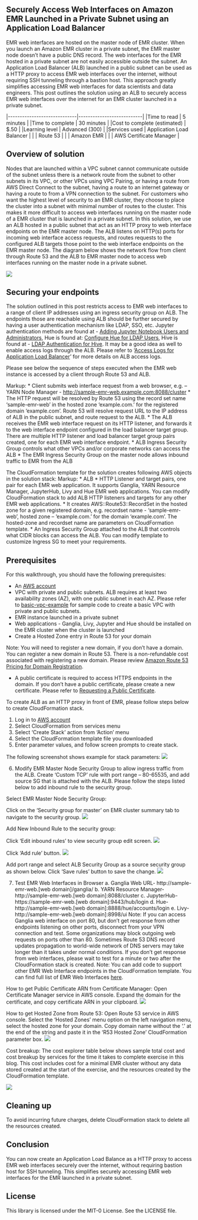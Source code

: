 ## Securely Access Web Interfaces on Amazon EMR Launched in a Private Subnet using an Application Load Balancer

EMR web interfaces are hosted on the master node of EMR cluster. When you launch an Amazon EMR cluster in a private subnet, the EMR master node doesn’t have a public DNS record. The web interfaces for the EMR hosted in a private subnet are not easily accessible outside the subnet. An Application Load Balancer (ALB) launched in a public subnet can be used as a HTTP proxy to access EMR web interfaces over the internet, without requiring SSH tunneling through a bastion host. This approach greatly simplifies accessing EMR web interfaces for data scientists and data engineers.
This post outlines the solution using an ALB to securely access EMR web interfaces over the internet for an EMR cluster launched in a private subnet.

|-----------------------------|---------------------------|
|Time to read	                | 5 minutes                 |
|Time to complete             | 30 minutes                |
|Cost to complete (estimated) |	$.50                      |
|Learning level               |	Advanced (300)            |
|Services used                | Application Load Balancer |
|                             |  Route 53                 |
|                             |   Amazon EMR              |
|                             |   AWS Certificate Manager |

## Overview of solution
Nodes that are launched within a VPC subnet cannot communicate outside of the subnet unless there is a network route from the subnet to other subnets in its VPC, or other VPCs using VPC Pairing, or having a route from AWS Direct Connect to the subnet, having a route to an internet gateway or having a route to from a VPN connection to the subnet. For customers who want the highest level of security to an EMR cluster, they choose to place the cluster into a subnet with minimal number of routes to the cluster. This makes it more difficult to access web interfaces running on the master node of a EMR cluster that is launched in a private subnet. In this solution, we use an ALB hosted in a public subnet that act as an HTTP proxy to web interface endpoints on the EMR master node. The ALB listens on HTTP(s) ports for incoming web interface access requests, and routes requests to the configured ALB targets those point to the web interface endpoints on the EMR master node.
The diagram below shows the network flow from client through Route 53 and the ALB to EMR master node to access web interfaces running on the master node in a private subnet.

![](images/emr-web-interfaces-via-alb-architecture.png)

## Securing your endpoints
The solution outlined in this post restricts access to EMR web interfaces to a range of client IP addresses using an ingress security group on ALB. The endpoints those are reachable using ALB should be further secured by having a user authentication mechanism like LDAP, SSO, etc. Jupyter authentication methods are found at - [Adding Jupyter Notebook Users and Administrators](https://docs.aws.amazon.com/emr/latest/ReleaseGuide/emr-jupyterhub-user-access.html), Hue is found at: [Configure Hue for LDAP Users](https://docs.aws.amazon.com/emr/latest/ReleaseGuide/hue-ldap.html), Hive is found at - [LDAP Authentication for Hive](https://cwiki.apache.org/confluence/display/Hive/User+and+Group+Filter+Support+with+LDAP+Atn+Provider+in+HiveServer2). It may be a good idea as well to enable access logs through the ALB. Please refer to ‘[Access Logs for Application Load Balancer](https://docs.aws.amazon.com/elasticloadbalancing/latest/application/load-balancer-access-logs.html)’ for more details on ALB access logs.

Please see below the sequence of steps executed when the EMR web instance is accessed by a client through Route 53 and ALB.

Markup: * Client submits web interface request from a web browser, e.g. – YARN Node Manager - http://sample-emr-web.example.com:8088/cluster
        *	The HTTP request will be resolved by Route 53 using the record set name ‘sample-emr-web’ in the hosted zone ‘example.com.’ for the registered domain ‘example.com’. Route 53 will resolve request URL to the IP address of ALB in the public subnet, and route request to the ALB.
        *	The ALB receives the EMR web interface request on its HTTP listener, and forwards it to the web interface endpoint configured in the load balancer target group. There are multiple HTTP listener and load balancer target group pairs created, one for each EMR web interface endpoint.
        *	ALB Ingress Security Group controls what other VPCs and/or corporate networks can access the ALB
        *	The EMR Ingress Security Group on the master node allows inbound traffic to EMR from the ALB

The CloudFormation template for the solution creates following AWS objects in the solution stack:
Markup: *	ALB
        *	HTTP Listener and target pairs, one pair for each EMR web application. It supports Ganglia, YARN Resource Manager, JupyterHub, Livy and Hue EMR web applications. You can modify CloudFormation stack to add ALB HTTP listeners and targets for any other EMR web applications.
        *	It creates AWS::Route53::RecordSet in the hosted zone for a given registered domain, e.g. recordset name - ‘sample-emr-web’, hosted zone – ‘example.com.’ for the domain ‘example.com’. The hosted-zone and recordset name are parameters on CloudFormation template.
        *	An Ingress Security Group attached to the ALB that controls what CIDR blocks can access the ALB. You can modify template to customize Ingress SG to meet your requirements.

## Prerequisites
For this walkthrough, you should have the following prerequisites:
*	An [AWS account](https://signin.aws.amazon.com/signin?redirect_uri=https%3A%2F%2Fportal.aws.amazon.com%2Fbilling%2Fsignup%2Fresume&client_id=signup)
*	VPC with private and public subnets. ALB requires at least two availability zones (AZ), with one public subnet in each AZ. Please refer to [basic-vpc-example](https://github.com/kennyk65/aws-vpc-cloud-formation/blob/master/base-vpc-example.template.yml) for sample code to create a basic VPC with private and public subnets.
*	EMR instance launched in a private subnet
*	Web applications - Ganglia, Livy, Jupyter and Hue should be installed on the EMR cluster when the cluster is launched
*	Create a Hosted Zone entry in Route 53 for your domain

Note: You will need to register a new domain, if you don’t have a domain. You can register a new domain in Route 53. There is a non-refundable cost associated with registering a new domain. Please review [Amazon Route 53 Pricing for Domain Registration](https://aws.amazon.com/route53/pricing/).
*	A public certificate is required to access HTTPS endpoints in the domain. If you don’t have a public certificate, please create a new certificate. Please refer to [Requesting a Public Certificate](https://docs.aws.amazon.com/acm/latest/userguide/gs-acm-request-public.html).

To create ALB as an HTTP proxy in front of EMR, please follow steps below to create CloudFormation stack.
1.	Log in to [AWS account](https://signin.aws.amazon.com/signin?redirect_uri=https%3A%2F%2Fportal.aws.amazon.com%2Fbilling%2Fsignup%2Fresume&client_id=signup)
2.	Select CloudFormation from services menu
3.	Select ‘Create Stack’ action from ‘Action’ menu
4.	Select the CloudFormation template file you downloaded
5.	Enter parameter values, and follow screen prompts to create stack.

The following screenshot shows example for stack parameters:
![](images/cfn-stack-parameters.png)

6.	Modify EMR Master Node Security Group to allow ingress traffic from the ALB. Create ‘Custom TCP’ rule with port range – 80-65535, and add source SG that is attached with the ALB. Please follow the steps listed below to add inbound rule to the security group.

Select EMR Master Node Security Group:

Click on the ‘Security group for master’ on EMR cluster summary tab to navigate to the security group.
![](images/emr-cluster-summary-screen.png)

Add New Inbound Rule to the security group:

Click ‘Edit inbound rules’ to view security group edit screen.
![](images/emr-master-sg-edit-screenshot)

Click ‘Add rule’ button.
![](images/emr-master-sg-add-ingressrule.png)

Add port range and select ALB Security Group as a source security group as shown below. Click ‘Save rules’ button to save the change.
![](images/emr-master-sg-ingressrule-save.png)

7.	Test EMR Web Interfaces in Browser
a.	Ganglia Web URL- http://sample-emr-web.[web domain]/ganglia/
b.	YARN Resource Manager- http://sample-emr-web.[web domain]:8088/cluster
c.	JupyterHub- https://sample-emr-web.[web domain]:9443/hub/login
d.	Hue- http://sample-emr-web.[web domain]:8888/hue/accounts/login
e.	Livy- http://sample-emr-web.[web domain]:8998/ui
Note: If you can access Ganglia web interface on port 80, but don’t get response from other endpoints listening on other ports, disconnect from your VPN connection and test. Some organizations may block outgoing web requests on ports other than 80.
Sometimes Route 53 DNS record updates propagation to world-wide network of DNS servers may take longer than it takes under normal conditions. If you don’t get response from web interfaces, please wait to test for a minute or two after the CloudFormation stack is created.
Note: You can add code to support other EMR Web Interface endpoints in the CloudFormation template. You can find full list of EMR Web Interfaces [here](https://docs.aws.amazon.com/emr/latest/ManagementGuide/emr-web-interfaces.html).

How to get Public Certificate ARN from Certificate Manager:
Open Certificate Manager service in AWS console. Expand the domain for the certificate, and copy certificate ARN in your clipboard.
![](images/howtoget-certificate-arn.png)

How to get Hosted Zone from Route 53:
Open Route 53 service in AWS console. Select the ‘Hosted Zones’ menu option on the left navigation menu, select the hosted zone for your domain. Copy domain name without the ‘.’ at the end of the string and paste it in the ‘R53 Hosted Zone’ CloudFormation parameter box.
![](images/howtoget-r53-hostedzone-name.png)

Cost breakup:
The cost explorer table below shows sample total cost and cost breakup by services for the time it takes to complete exercise in this blog. This cost includes cost for a minimal EMR cluster without any data stored created at the start of the exercise, and the resources created by the CloudFormation template.

![](images/cost-to-run-breakup.png)

## Cleaning up
To avoid incurring future charges, delete CloudFormation stack to delete all the resources created.

## Conclusion
You can now create an Application Load Balance as a HTTP proxy to access EMR web interfaces securely over the internet, without requiring bastion host for SSH tunneling. This simplifies securely accessing EMR web interfaces for the EMR launched in a private subnet.

## License

This library is licensed under the MIT-0 License. See the LICENSE file.
